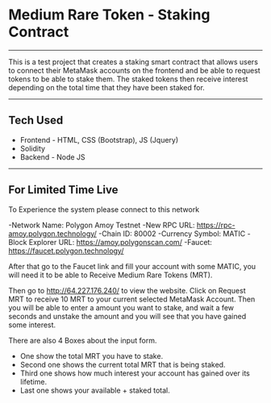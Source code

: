 # Medium Rare Token - Staking Contract

---

This is a test project that creates a staking smart contract that allows users to connect their MetaMask accounts on the frontend and be able to request tokens to be able to stake them. The staked tokens then receive interest depending on the total time that they have been staked for.

---

## Tech Used

* Frontend - HTML, CSS (Bootstrap), JS (Jquery)
* Solidity
* Backend - Node JS

---

## For Limited Time Live
To Experience the system please connect to this network

-Network Name: Polygon Amoy Testnet
-New RPC URL: https://rpc-amoy.polygon.technology/
-Chain ID: 80002
-Currency Symbol: MATIC
-Block Explorer URL: https://amoy.polygonscan.com/
-Faucet: https://faucet.polygon.technology/

After that go to the Faucet link and fill your account with some MATIC, you will need it to be able to Receive Medium Rare Tokens (MRT).

Then go to http://64.227.176.240/ to view the website. Click on Request MRT to receive 10 MRT to your current selected MetaMask Account. Then you will be able to enter a amount you want to stake, and wait a few seconds and unstake the amount and you will see that you have gained some interest.

There are also 4 Boxes about the input form.
* One show the total MRT you have to stake.
* Second one shows the current total MRT that is being staked.
* Third one shows how much interest your account has gained over its lifetime.
* Last one shows your available + staked total.
